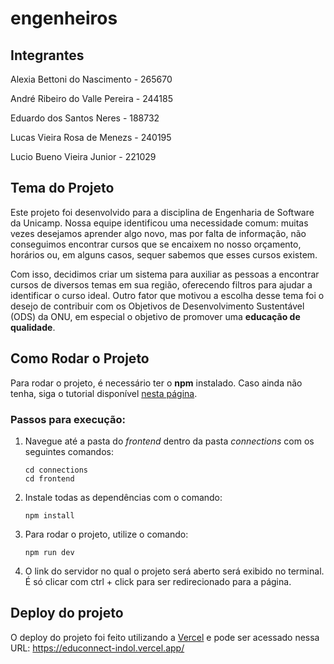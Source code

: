 # engenheiros

## Integrantes
Alexia Bettoni do Nascimento - 265670

André Ribeiro do Valle Pereira - 244185

Eduardo dos Santos Neres - 188732

Lucas Vieira Rosa de Menezs - 240195

Lucio Bueno Vieira Junior - 221029

## Tema do Projeto

Este projeto foi desenvolvido para a disciplina de Engenharia de Software da Unicamp. Nossa equipe identificou uma necessidade comum: muitas vezes desejamos aprender algo novo, mas por falta de informação, não conseguimos encontrar cursos que se encaixem no nosso orçamento, horários ou, em alguns casos, sequer sabemos que esses cursos existem. 

Com isso, decidimos criar um sistema para auxiliar as pessoas a encontrar cursos de diversos temas em sua região, oferecendo filtros para ajudar a identificar o curso ideal. Outro fator que motivou a escolha desse tema foi o desejo de contribuir com os Objetivos de Desenvolvimento Sustentável (ODS) da ONU, em especial o objetivo de promover uma **educação de qualidade**.

## Como Rodar o Projeto

Para rodar o projeto, é necessário ter o **npm** instalado. Caso ainda não tenha, siga o tutorial disponível [nesta página](https://docs.npmjs.com/downloading-and-installing-node-js-and-npm).

### Passos para execução:

1. Navegue até a pasta do *frontend* dentro da pasta *connections* com os seguintes comandos:

   ```
   cd connections
   cd frontend
   ```

2. Instale todas as dependências com o comando:

   ```
   npm install
   ```

3. Para rodar o projeto, utilize o comando:

   ```
   npm run dev
   ```

4. O link do servidor no qual o projeto será aberto será exibido no terminal. É só clicar com ctrl + click para ser redirecionado para a página.

## Deploy do projeto

O deploy do projeto foi feito utilizando a [Vercel](https://vercel.com/home) e pode ser acessado nessa URL:
https://educonnect-indol.vercel.app/
